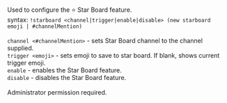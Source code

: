 Used to configure the :star: Star Board feature.<br />
syntax: `!starboard <channel|trigger|enable|disable> (new starboard emoji | #channelMention)`<br />
<br />
`channel <#channelMention>` - sets Star Board channel to the channel supplied.<br />
`trigger <emoji>` - sets emoji to save to star board. If blank, shows current trigger emoji.<br />
`enable` - enables the Star Board feature.<br />
`disable` - disables the Star Board feature.<br />
<br />
Administrator permission required.